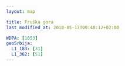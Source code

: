 ```yaml
---
layout: map

title: Fruška gora
last_modified_at: 2018-05-17T00:48:12+02:00

WDPA: [1053]
geoSrbija:
  L1_183: [31]
  L1_362: [51]
---
```

